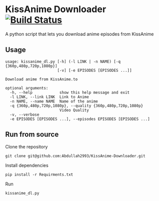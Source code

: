 # KissAnime Downloader [![Build Status](https://travis-ci.org/Abdullah2993/KissAnime-Downloader.svg?branch=master)](https://travis-ci.org/Abdullah2993/KissAnime-Downloader)
A python script that lets you download anime episodes from KissAnime
## Usage
```
usage: kissanime_dl.py [-h] (-l LINK | -n NAME) [-q {360p,480p,720p,1080p}]
                       [-v] [-e EPISODES [EPISODES ...]]

Download anime from KissAnime.to

optional arguments:
  -h, --help            show this help message and exit
  -l LINK, --link LINK  Link to Anime
  -n NAME, --name NAME  Name of the anime
  -q {360p,480p,720p,1080p}, --quality {360p,480p,720p,1080p}
                        Video Quality
  -v, --verbose
  -e EPISODES [EPISODES ...], --episodes EPISODES [EPISODES ...]
```

## Run from source
Clone the repository

`git clone git@github.com:Abdullah2993/KissAnime-Downloader.git`

Install dependencies

`pip install -r Requirments.txt`

Run

`kissanime_dl.py`

